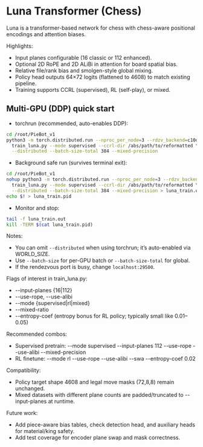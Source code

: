 # Luna Transformer (Chess)

Luna is a transformer-based network for chess with chess-aware positional encodings and attention biases.

Highlights:
- Input planes configurable (16 classic or 112 enhanced).
- Optional 2D RoPE and 2D ALiBi in attention for board spatial bias.
- Relative file/rank bias and smolgen-style global mixing.
- Policy head outputs 64×72 logits (flattened to 4608) to match existing pipeline.
- Training supports CCRL (supervised), RL (self-play), or mixed.

## Multi-GPU (DDP) quick start

- torchrun (recommended, auto-enables DDP):

```bash
cd /root/PieBot_v1
python3 -m torch.distributed.run --nproc_per_node=3 --rdzv_backend=c10d --rdzv_endpoint=localhost:29500 \
  train_luna.py --mode supervised --ccrl-dir /abs/path/to/reformatted \
  --distributed --batch-size-total 384 --mixed-precision
```

- Background safe run (survives terminal exit):

```bash
cd /root/PieBot_v1
nohup python3 -m torch.distributed.run --nproc_per_node=3 --rdzv_backend=c10d --rdzv_endpoint=localhost:29500 \
  train_luna.py --mode supervised --ccrl-dir /abs/path/to/reformatted \
  --distributed --batch-size-total 384 --mixed-precision > luna_train.out 2>&1 &
echo $! > luna_train.pid
```

- Monitor and stop:

```bash
tail -f luna_train.out
kill -TERM $(cat luna_train.pid)
```

Notes:
- You can omit `--distributed` when using torchrun; it’s auto-enabled via WORLD_SIZE.
- Use `--batch-size` for per-GPU batch or `--batch-size-total` for global.
- If the rendezvous port is busy, change `localhost:29500`.

Flags of interest in train_luna.py:
- --input-planes {16|112}
- --use-rope, --use-alibi
- --mode {supervised|rl|mixed}
- --mixed-ratio
 - --entropy-coef <float> (entropy bonus for RL policy; typically small like 0.01–0.05)

 Recommended combos:
 - Supervised pretrain: --mode supervised --input-planes 112 --use-rope --use-alibi --mixed-precision
 - RL finetune: --mode rl --use-rope --use-alibi --swa --entropy-coef 0.02

Compatibility:
- Policy target shape 4608 and legal move masks (72,8,8) remain unchanged.
- Mixed datasets with different plane counts are padded/truncated to --input-planes at runtime.

Future work:
- Add piece-aware bias tables, check detection head, and auxiliary heads for material/king safety.
- Add test coverage for encoder plane swap and mask correctness.
